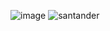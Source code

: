 ![image](https://user-images.githubusercontent.com/118344467/203295683-9d3b4441-8976-40cf-9335-51cdc633164c.png)
![santander](https://user-images.githubusercontent.com/118344467/202674414-6247c737-9768-4670-b391-a4efd07f6f95.jpg)
